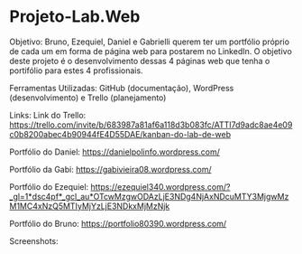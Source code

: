 # Projeto-Lab.Web

Objetivo: Bruno, Ezequiel, Daniel e Gabrielli querem ter um portfólio próprio de cada um em forma de página web para postarem no LinkedIn. O objetivo deste projeto é o desenvolvimento dessas 4 páginas web que tenha o portifólio para estes 4 profissionais. 

Ferramentas Utilizadas: GitHub (documentação), WordPress (desenvolvimento) e Trello (planejamento)

Links:
Link do Trello: https://trello.com/invite/b/683987a81af6a118d3b083fc/ATTI7d9adc8ae4e09c0b8200abec4b90944fE4D55DAE/kanban-do-lab-de-web

Portfólio do Daniel: https://danielpolinfo.wordpress.com/

Portfólio da Gabi: https://gabivieira08.wordpress.com/

Portfólio do Ezequiel: https://ezequiel340.wordpress.com/?_gl=1*dsc4pf*_gcl_au*OTcwMzgwODAzLjE3NDg4NjAxNDcuMTY3MjgwMzM1MC4xNzQ5MTIyMjYzLjE3NDkxMjMzNjk

Portfólio do Bruno: https://portfolio80390.wordpress.com/

Screenshots:

